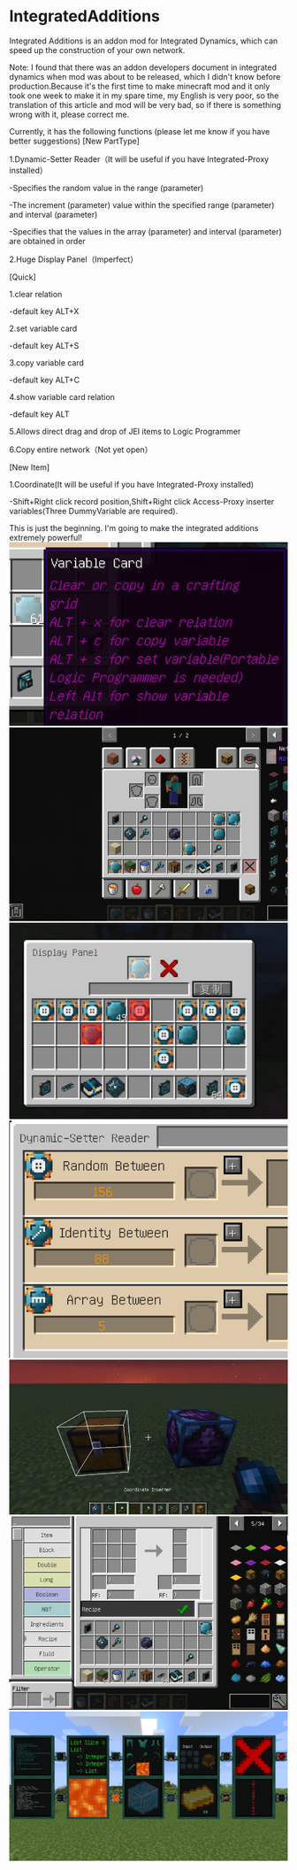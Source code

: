 # IntegratedAdditions

Integrated Additions is an addon mod for Integrated Dynamics, which can speed up the construction of your own network.

Note: I found that there was an addon developers document in integrated dynamics when mod was about to be released, which I didn't know before production.Because it's the first time to make minecraft mod and it only took one week to make it in my spare time, my English is very poor, so the translation of this article and mod will be very bad, so if there is something wrong with it, please correct me.

 

Currently, it has the following functions (please let me know if you have better suggestions)
[New PartType]

1.Dynamic-Setter Reader（It will be useful if you have Integrated-Proxy installed）

-Specifies the random value in the range (parameter)

-The increment (parameter) value within the specified range (parameter) and interval (parameter)

-Specifies that the values in the array (parameter) and interval (parameter) are obtained in order

2.Huge Display Panel（Imperfect）

[Quick]

1.clear relation

-default key ALT+X

2.set variable card

-default key ALT+S

3.copy variable card

-default key ALT+C

4.show variable card relation

-default key ALT

5.Allows direct drag and drop of JEI items to Logic Programmer

6.Copy entire network（Not yet open）

[New Item]

1.Coordinate(It will be useful if you have Integrated-Proxy installed)

-Shift+Right click record position,Shift+Right click Access-Proxy inserter variables(Three DummyVariable are required).


 

This is just the beginning. I'm going to make the integrated additions extremely powerful!
![Image text](https://raw.githubusercontent.com/hanxiaoxin778/IntegratedAdditions/master/image/en/1.jpg)
![Image text](https://raw.githubusercontent.com/hanxiaoxin778/IntegratedAdditions/master/image/en/2.gif)
![Image text](https://raw.githubusercontent.com/hanxiaoxin778/IntegratedAdditions/master/image/en/3.jpg)
![Image text](https://raw.githubusercontent.com/hanxiaoxin778/IntegratedAdditions/master/image/en/4.gif)
![Image text](https://raw.githubusercontent.com/hanxiaoxin778/IntegratedAdditions/master/image/en/5.jpg)
![Image text](https://raw.githubusercontent.com/hanxiaoxin778/IntegratedAdditions/master/image/en/6.gif)
![Image text](https://raw.githubusercontent.com/hanxiaoxin778/IntegratedAdditions/master/image/en/7.jpg)
